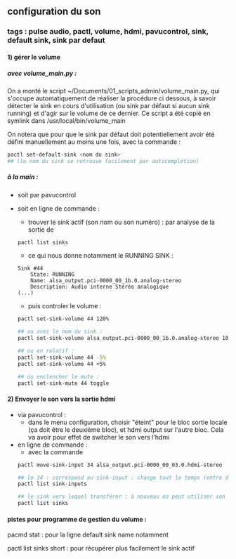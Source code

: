 ## configuration du son
### tags : pulse audio, pactl, volume, hdmi, pavucontrol, sink, default sink, sink par defaut

#### 1) gérer le volume

##### avec volume_main.py : 

On a monté le script ~/Documents/01_scripts_admin/volume_main.py, qui s'occupe automatiquement de réaliser la procédure ci dessous, à savoir détecter le sink en cours d'utilisation (ou sink par défaut si aucun sink running) et d'agir sur le volume de ce dernier. Ce script a été copié en symlink dans /usr/local/bin/volume_main

On notera que pour que le sink par défaut doit potentiellement avoir été défini manuellement au moins une fois, avec la commande :
```bash
pactl set-default-sink <nom du sink>
## (le nom du sink se retrouve facilement par autocomplétion)
```

##### à la main : 
- soit par pavucontrol
- soit en ligne de commande :
    - trouver le sink actif (son nom ou son numéro) : par analyse de la sortie de 
    ```bash
    pactl list sinks
    ```
    - ce qui nous donne notamment le RUNNING SINK : 
    ```
    Sink #44
        State: RUNNING
        Name: alsa_output.pci-0000_00_1b.0.analog-stereo
        Description: Audio interne Stéréo analogique
    (...)
    ```

    - puis controler le volume : 
    ```bash
    pactl set-sink-volume 44 120%

    ## ou avec le nom du sink : 
    pactl set-sink-volume alsa_output.pci-0000_00_1b.0.analog-stereo 100%

    ## ou en relatif : 
    pactl set-sink-volume 44 -5%
    pactl set-sink-volume 44 +5%

    ## ou enclencher le mute :
    pactl set-sink-mute 44 toggle
    ```

#### 2) Envoyer le son vers la sortie hdmi

- via pavucontrol : 
    - dans le menu configuration, choisir "éteint" pour le bloc sortie locale (ça doit être le deuxième bloc), et hdmi output sur l'autre bloc. Cela va avoir pour effet de switcher le son vers l'hdmi
- en ligne de commande :
    - avec la commande 
    ```bash
    pactl move-sink-input 34 alsa_output.pci-0000_00_03.0.hdmi-stereo 

    ## le 34 : correspond au sink-input : change tout le temps (entre deux morceaux youtube par exemple). Le active sink-input peut être récupéré grâce à l'autocomplétion, ou par la commande
    pactl list sink-inputs

    ## le sink vers lequel transférer : à nouveau on peut utiliser son nom (sort en auto via l'autocomplétion) ou ou son numéro, qu'on obtient comme vu plus haut avec
    pactl list sinks
    ```

#### pistes pour programme de gestion du volume : 
pacmd stat : pour la ligne default sink name notamment

pactl list sinks short : pour récupérer plus facilement le sink actif
